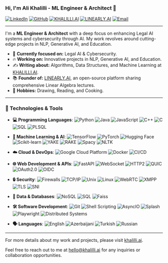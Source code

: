 ### Hi, I'm Ali Khalilli - ML Engineer & Architect 👋

[![LinkedIn](https://img.shields.io/badge/-LinkedIn-blue?style=flat&logo=Linkedin&logoColor=white&link=https://www.linkedin.com/in/alikhalilli/)](https://www.linkedin.com/in/alikhalilli/)
[![GitHub](https://img.shields.io/badge/-GitHub-black?style=flat&logo=github&logoColor=white&link=https://github.com/alikhalilli)](https://github.com/alikhalilli)
[![KHALILLI.AI](https://img.shields.io/badge/-KHALILLI.AI-009e22?style=flat&logo=web&logoColor=white&link=https://khalilli.ai/)](https://khalilli.ai/)
[![LINEARLY.AI](https://img.shields.io/badge/-LINEARLY.AI-FF4500?style=flat&logo=web&logoColor=white&link=https://linearly.ai/)](https://linearly.ai/)
[![Email](https://img.shields.io/badge/-Email-red?style=flat&logo=gmail&logoColor=white&link=mailto:hello@khalilli.ai)](mailto:hello@khalilli.ai)

---

I'm a **ML Engineer & Architect** with a deep focus on enhancing Legal AI systems and cybersecurity through AI. My work revolves around cutting-edge projects in NLP, Generative AI, and Education.

- 🌱 **Currently focused on:** Legal AI & Cybersecurity.
- 🔥 **Working on:** Innovative projects in NLP, Generative AI, and Education.
- ✍️ **Writing about:** Algorithms, Data Structures, and Machine Learning at [KHALILLI.AI](https://khalilli.ai/).
- 📚 **Founder of:** [LINEARLY.AI](https://linearly.ai/), an open-source platform sharing comprehensive Linear Algebra lectures.
- 🎨 **Hobbies:** Drawing, Reading, and Cooking.

---

### 🚀 Technologies & Tools

- **💻 Programming Languages**:
  ![Python](http://img.shields.io/badge/-Python-eee?style=flat-square&logo=python&logoColor=F7BD2F)
  ![Java](https://img.shields.io/badge/-Java-eee?style=flat-square&logo=java&logoColor=007396)
  ![JavaScript](https://img.shields.io/badge/-JavaScript-eee?style=flat-square&logo=javascript&logoColor=DD9C25)
  ![C++](http://img.shields.io/badge/-C++-eee?style=flat-square&logo=c%2B%2B&logoColor=00599C)
  ![C](http://img.shields.io/badge/-C-eee?style=flat-square&logo=c&logoColor=A8B9CC)
  ![SQL](http://img.shields.io/badge/-SQL-eee?style=flat-square&logo=postgresql&logoColor=336791)
  ![PLSQL](http://img.shields.io/badge/-PLSQL-eee?style=flat-square&logo=oracle&logoColor=F80000)

- **🤖 Machine Learning & AI**:
  ![TensorFlow](http://img.shields.io/badge/-TensorFlow-eee?style=flat-square&logo=tensorflow&logoColor=FF6F00)
  ![PyTorch](http://img.shields.io/badge/-PyTorch-eee?style=flat-square&logo=pytorch&logoColor=EE4C2C)
  ![Hugging Face](https://img.shields.io/badge/-🤗%20%20Hugging%20Face%20API-eee?style=flat-square&logo=🤗&logoColor=FFD21E)
  ![Scikit-learn](http://img.shields.io/badge/-Scikit--Learn-eee?style=flat-square&logo=scikit-learn&logoColor=e26d00)
  ![YAKE](http://img.shields.io/badge/-YAKE-eee?style=flat-square&logo=algorithmia&logoColor=000000)
  ![RAKE](http://img.shields.io/badge/-RAKE-eee?style=flat-square&logo=algorithmia&logoColor=000000)
  ![Spacy](http://img.shields.io/badge/-Spacy-eee?style=flat-square&logo=spacy&logoColor=09A3D5)
  ![NLTK](http://img.shields.io/badge/-NLTK-eee?style=flat-square&logo=nltk&logoColor=000000)

- **☁️ Cloud & DevOps**:
  ![Google Cloud Platform](https://img.shields.io/badge/-GCP-eee?style=flat-square&logo=google-cloud&logoColor=4285F4)
  ![Docker](https://img.shields.io/badge/-Docker-eee?style=flat-square&logo=docker&logoColor=2496ed)
  ![CI/CD](http://img.shields.io/badge/-CI/CD-eee?style=flat-square&logo=gitlab&logoColor=FC6D26)

- **🌐 Web Development & APIs**:
  ![FastAPI](https://img.shields.io/badge/-FastAPI-eee?style=flat-square&logo=fastapi&logoColor=009688)
  ![WebSocket](http://img.shields.io/badge/-WebSocket-eee?style=flat-square&logo=websocket&logoColor=000000)
  ![HTTP2](http://img.shields.io/badge/-HTTP2-eee?style=flat-square&logo=http2&logoColor=005500)
  ![QUIC](http://img.shields.io/badge/-QUIC-eee?style=flat-square&logo=quic&logoColor=0000FF)
  ![OAuth2.0](http://img.shields.io/badge/-OAuth2.0-eee?style=flat-square&logo=oauth&logoColor=000000)
  ![OIDC](http://img.shields.io/badge/-OIDC-eee?style=flat-square&logo=oidc&logoColor=FF9900)

- **🔒 Security**:
  ![Firewalls](http://img.shields.io/badge/-Firewalls-eee?style=flat-square&logo=firewalls&logoColor=FF0000)
  ![TCP/IP](http://img.shields.io/badge/-TCP/IP-eee?style=flat-square&logo=tcpip&logoColor=007396)
  ![Unix](http://img.shields.io/badge/-Unix-eee?style=flat-square&logo=unix&logoColor=000000)
  ![Linux](http://img.shields.io/badge/-Linux-eee?style=flat-square&logo=linux&logoColor=D67A10)
  ![WebRTC](http://img.shields.io/badge/-WebRTC-eee?style=flat-square&logo=webrtc&logoColor=333333)
  ![XMPP](http://img.shields.io/badge/-XMPP-eee?style=flat-square&logo=xmpp&logoColor=0039A6)
  ![TLS](http://img.shields.io/badge/-TLS-eee?style=flat-square&logo=tls&logoColor=005500)
  ![SNI](http://img.shields.io/badge/-SNI-eee?style=flat-square&logo=sni&logoColor=800080)

- **💾 Data & Databases**:
  ![NoSQL](http://img.shields.io/badge/-NoSQL-eee?style=flat-square&logo=nosql&logoColor=4DB33D)
  ![SQL](http://img.shields.io/badge/-SQL-eee?style=flat-square&logo=sql&logoColor=336791)
  ![Faiss](http://img.shields.io/badge/-Faiss-eee?style=flat-square&logo=faiss&logoColor=0057A7)

- **🛠 Software Development**:
  ![Git](http://img.shields.io/badge/-Git-eee?style=flat-square&logo=git&logoColor=F05032)
  ![Shell Scripting](http://img.shields.io/badge/-Shell%20Scripting-eee?style=flat-square&logo=gnu-bash&logoColor=663399)
  ![AsyncIO](http://img.shields.io/badge/-AsyncIO-eee?style=flat-square&logo=python&logoColor=FFD21E)
  ![Splash](http://img.shields.io/badge/-Splash-eee?style=flat-square&logo=splash&logoColor=5A9)
  ![Playwright](http://img.shields.io/badge/-Playwright-eee?style=flat-square&logo=playwright&logoColor=8B0000)
  ![Distributed Systems](http://img.shields.io/badge/-Distributed%20Systems-eee?style=flat-square&logo=distributed-systems&logoColor=333333)

- **🗣 Languages**:
  ![English](http://img.shields.io/badge/-English-eee?style=flat-square&logo=language&logoColor=000000)
  ![Azerbaijani](http://img.shields.io/badge/-Azerbaijani-eee?style=flat-square&logo=language&logoColor=007A00)
  ![Turkish](http://img.shields.io/badge/-Turkish-eee?style=flat-square&logo=language&logoColor=FF0000)
  ![Russian](http://img.shields.io/badge/-Russian-eee?style=flat-square&logo=language&logoColor=000080)

---

For more details about my work and projects, please visit [khalilli.ai](https://khalilli.ai/).

Feel free to reach out to me at [hello@khalilli.ai](mailto:hello@khalilli.ai) for any inquiries or collaboration opportunities.
